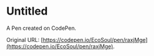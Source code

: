 # Untitled

A Pen created on CodePen.

Original URL: [https://codepen.io/EcoSoul/pen/raxjMge](https://codepen.io/EcoSoul/pen/raxjMge).

